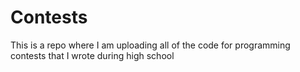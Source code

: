 # Contests
This is a repo where I am uploading all of the code for programming contests that I wrote during high school 
